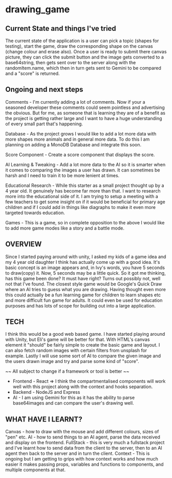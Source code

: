 # drawing_game

## Current State and things I've tried

The current state of the application is a user can pick a topic (shapes for testing), start the game, draw the corresponding shape on the canvas (change colour and erase also). Once a user is ready to submit there canvas picture, they can click the submit button and the image gets converted to a base64string, then gets sent over to the server along with the randomItem.name, which then in turn gets sent to Gemini to be compared and a "score" is returned.

## Ongoing and next steps

Comments - I'm currently adding a lot of comments. Now if your a seasoned developer these comments could seem pointless and advertising the obvious. But for me, as someone that is learning they are of a benefit as the project is getting rather large and I want to have a huge understanding of every small part that's happening.

Database - As the project grows I would like to add a lot more data with more shapes more animals and in general more data. To do this I am planning on adding a MonoDB Database and integrate this soon.

Score Component - Create a score component that displays the score.

AI Learning & Tweaking - Add a lot more data to the AI so it is smarter when it comes to comparing the images a user has drawn. It can sometimes be harsh and I need to train it to be more lenient at times.

Educational Research - While this starter as a small project thought up by a 4 year old. It genuinely has become far more than that. I want to research more into the educational side of it. I am trying to setup a meeting with a few teachers to get some insight on if it would be beneficial for primary age children and if I could add in things like diagraphs to make it even more targeted towards education.

Games - This is a game, so in complete opposition to the above I would like to add more game modes like a story and a battle mode.

## OVERVIEW

Since I started paying around with unity, I asked my kids of a game idea and my 4 year old daughter I think has actually come up with a good idea.
It's basic concept is an image appears and, in Ivy's words, you have 5 seconds to draw(copy) it. Now, 5 seconds may be a little quick. So it got me thinking, has this game been done? It must have right? Turns out possibly not, well not that I've found. The closest style game would be Google's Quick Draw where an AI tries to guess what you are drawing. Having thought even more this could actually be a fun learning game for children to learn shapes etc and more difficult fun game for adults. It could even be used for education purposes and has lots of scope for building out into a large application.

## TECH

I think this would be a good web based game. I have started playing around with Unity, but Eli's game will be better for that. With HTML's canvas element it "should" be fairly simple to create the basic game and layout. I can also fetch random images with certain filters from unsplash for example. Lastly I will use some sort of AI to compare the given image and the users drawn image and try and parse some kind of "score".

~~ All subject to change if a framework or tool is better ~~

- Frontend - React => I think the compartmentalised components will work well with this project along with the context and hooks separation.
- Backend - NodeJS and Express
- AI - I am using Gemini for this as it has the ability to parse base64images and can compare the user's drawing well.

## WHAT HAVE I LEARNT?

Canvas - how to draw with the mouse and add different colours, sizes of "pen" etc.
AI - how to send things to an AI agent, parse the data received and display on the frontend.
FullStack - this is very much a fullstack project and I've learnt how to send data from the client to the server, then to an AI agent then back to the server and in turn the client.
Context - This is ongoing but I am getting to grips with how context works and how much easier it makes passing props, variables and functions to components, and multiple components at that.
